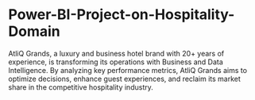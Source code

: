 # Power-BI-Project-on-Hospitality-Domain
AtliQ Grands, a luxury and business hotel brand with 20+ years of experience, is transforming its operations with Business and Data Intelligence. By analyzing key performance metrics, AtliQ Grands aims to optimize decisions, enhance guest experiences, and reclaim its market share in the competitive hospitality industry.
